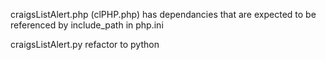 craigsListAlert.php (clPHP.php)
has dependancies that are expected to be referenced by include_path in php.ini

craigsListAlert.py 
refactor to python
